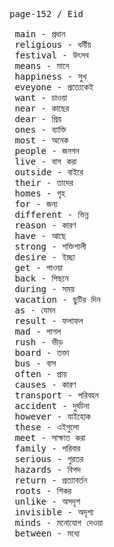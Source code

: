 <pre>
<kbd>page-152 / Eid </kbd>

 main - প্রধান 
 religious - ধর্মীয় 
 festival - উৎসব 
 means - মানে 
 happiness - সুখ 
 eveyone - প্রত্যেকেই 
 want - চাওয়া  
 near - কাছের 
 dear - প্রিয় 
 ones - ব্যাক্তি 
 most - অনেক 
 people - জনগন 
 live - বাস করা  
 outside - বাইরে 
 their - তাদের 
 homes - গৃহ
 for - জন্য 
 different - ভিন্ন 
 reason - কারণ  
 have - আছে 
 strong - শক্তিশালী 
 desire - ইচ্ছা
 get - পাওয়া 
 back - পিছনে 
 during - সময় 
 vacation - ছুটির দিন 
 as - যেমন 
 result - ফলাফল 
 mad - পাগল 
 rush - ভীড় 
 board - তক্তা 
 bus - বাস 
 often - প্রায় 
 causes - কারণ 
 transport - পরিবহন 
 accident - দুর্ঘটনা 
 however - যাইহোক 
 these - এইগুলো 
 meet - সাক্ষাত করা 
 family - পরিবার 
 serious - গুরতর 
 hazards - বিপদ 
 return - প্রত্যাবর্তন 
 roots - শিকর 
 unlike - অসদৃশ 
 invisible - অদৃশ্য
 minds - মনোযোগ দেওয়া 
 between - মধ্যে 
</pre>
